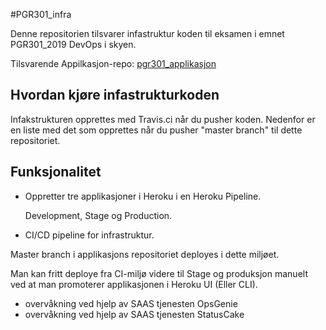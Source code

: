  #PGR301_infra

Denne repositorien tilsvarer infastruktur koden til eksamen i emnet PGR301_2019 DevOps i skyen.

Tilsvarende Appilkasjon-repo: [pgr301_applikasjon
](https://github.com/DevopsKristiania/pgr301_applikasjon)

## Hvordan kjøre infastrukturkoden
Infakstrukturen opprettes med Travis.ci når du pusher koden.
Nedenfor er en liste med det som opprettes når du pusher "master branch" til dette repositoriet.



## Funksjonalitet

- Oppretter tre applikasjoner i Heroku i en Heroku Pipeline.

  Development, Stage og Production. 
  
-  CI/CD pipeline for  infrastruktur.
  
  Master branch i applikasjons repositoriet deployes i dette miljøet.
  
  Man kan fritt deploye fra CI-miljø videre til Stage og produksjon  manuelt ved at man promoterer applikasjonen i Heroku UI (Eller CLI).

 -   overvåkning ved hjelp av SAAS tjenesten OpsGenie
 -   overvåkning ved hjelp av SAAS tjenesten StatusCake
 